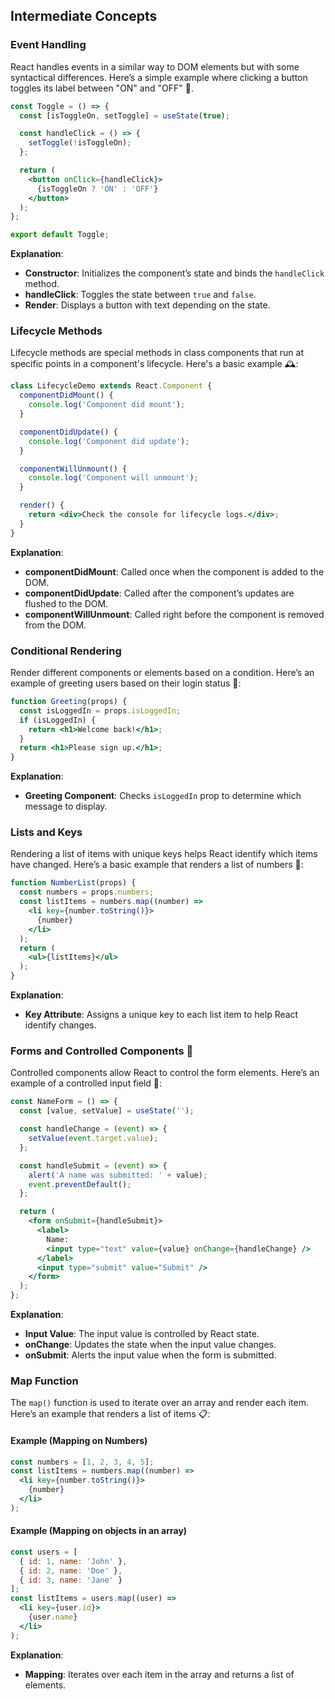 ## Intermediate Concepts

### Event Handling
React handles events in a similar way to DOM elements but with some syntactical differences. Here’s a simple example where clicking a button toggles its label between "ON" and "OFF" 🔄.

```jsx
const Toggle = () => {
  const [isToggleOn, setToggle] = useState(true);

  const handleClick = () => {
    setToggle(!isToggleOn);
  };

  return (
    <button onClick={handleClick}>
      {isToggleOn ? 'ON' : 'OFF'}
    </button>
  );
};

export default Toggle;
```

**Explanation**:
- **Constructor**: Initializes the component’s state and binds the `handleClick` method.
- **handleClick**: Toggles the state between `true` and `false`.
- **Render**: Displays a button with text depending on the state.

### Lifecycle Methods
Lifecycle methods are special methods in class components that run at specific points in a component's lifecycle. Here's a basic example 🕰️:

```jsx
class LifecycleDemo extends React.Component {
  componentDidMount() {
    console.log('Component did mount');
  }

  componentDidUpdate() {
    console.log('Component did update');
  }

  componentWillUnmount() {
    console.log('Component will unmount');
  }

  render() {
    return <div>Check the console for lifecycle logs.</div>;
  }
}
```

**Explanation**:
- **componentDidMount**: Called once when the component is added to the DOM.
- **componentDidUpdate**: Called after the component’s updates are flushed to the DOM.
- **componentWillUnmount**: Called right before the component is removed from the DOM.

### Conditional Rendering
Render different components or elements based on a condition. Here’s an example of greeting users based on their login status 👥:

```jsx
function Greeting(props) {
  const isLoggedIn = props.isLoggedIn;
  if (isLoggedIn) {
    return <h1>Welcome back!</h1>;
  }
  return <h1>Please sign up.</h1>;
}
```

**Explanation**:
- **Greeting Component**: Checks `isLoggedIn` prop to determine which message to display.

### Lists and Keys
Rendering a list of items with unique keys helps React identify which items have changed. Here’s a basic example that renders a list of numbers 🔢:

```jsx
function NumberList(props) {
  const numbers = props.numbers;
  const listItems = numbers.map((number) =>
    <li key={number.toString()}>
      {number}
    </li>
  );
  return (
    <ul>{listItems}</ul>
  );
}
```

**Explanation**:
- **Key Attribute**: Assigns a unique key to each list item to help React identify changes.


### Forms and Controlled Components 📝
Controlled components allow React to control the form elements. Here’s an example of a controlled input field 📄:

```jsx
const NameForm = () => {
  const [value, setValue] = useState('');

  const handleChange = (event) => {
    setValue(event.target.value);
  };

  const handleSubmit = (event) => {
    alert('A name was submitted: ' + value);
    event.preventDefault();
  };

  return (
    <form onSubmit={handleSubmit}>
      <label>
        Name:
        <input type="text" value={value} onChange={handleChange} />
      </label>
      <input type="submit" value="Submit" />
    </form>
  );
};
```

**Explanation**:
- **Input Value**: The input value is controlled by React state.
- **onChange**: Updates the state when the input value changes.
- **onSubmit**: Alerts the input value when the form is submitted.

### Map Function
The `map()` function is used to iterate over an array and render each item. Here’s an example that renders a list of items 📋:

#### Example (Mapping on Numbers)
```jsx
const numbers = [1, 2, 3, 4, 5];
const listItems = numbers.map((number) =>
  <li key={number.toString()}>
    {number}
  </li>
);
```

#### Example (Mapping on objects in an array)
```jsx
const users = [
  { id: 1, name: 'John' },
  { id: 2, name: 'Doe' },
  { id: 3, name: 'Jane' }
];
const listItems = users.map((user) =>
  <li key={user.id}>
    {user.name}
  </li>
);
```

**Explanation**:
- **Mapping**: Iterates over each item in the array and returns a list of elements.

